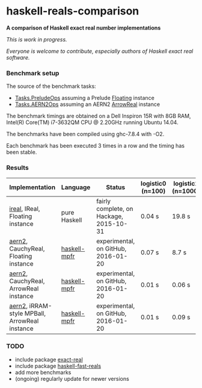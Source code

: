# haskell-reals-comparison

__A comparison of Haskell exact real number implementations__

_This is work in progress._

_Everyone is welcome to contribute, especially authors of Haskell exact real software._

### Benchmark setup

The source of the benchmark tasks:  
* [Tasks.PreludeOps](https://github.com/michalkonecny/haskell-reals-comparison/blob/master/src/Tasks/PreludeOps.hs) assuming a Prelude [Floating](https://hackage.haskell.org/package/base-4.8.1.0/docs/Prelude.html#t:Floating) instance
* [Tasks.AERN2Ops](https://github.com/michalkonecny/haskell-reals-comparison/blob/master/src/Tasks/AERN2Ops.hs) assuming an AERN2 [ArrowReal](https://github.com/michalkonecny/aern2/blob/master/aern2-num/src/AERN2/Num/Operations.hs) instance

The benchmark timings are obtained on a Dell Inspiron 15R with 8GB RAM,
Intel(R) Core(TM) i7-3632QM CPU @ 2.20GHz running Ubuntu 14.04.

The benchmarks have been compiled using ghc-7.8.4 with -O2.

Each benchmark has been executed 3 times in a row and the timing has been stable.

### Results

| Implementation | Language | Status | logistic0 (n=100) | logistic1 (n=1000)  | logistic2 (n=10000)  |
| -------------- | ------ | ------------ | ---- | --------- | --------- |
| [ireal](https://hackage.haskell.org/package/ireal), IReal, Floating instance | pure Haskell | fairly complete, on Hackage, 2015-10-31 | 0.04 s | 19.8 s | > 10 min |
| [aern2](https://github.com/michalkonecny/aern2), CauchyReal, Floating instance | [haskell-mpfr](https://github.com/comius/haskell-mpfr) | experimental, on GitHub, 2016-01-20 | 0.07 s | 8.7 s | > 10 min |
| [aern2](https://github.com/michalkonecny/aern2), CauchyReal, ArrowReal instance | [haskell-mpfr](https://github.com/comius/haskell-mpfr) | experimental, on GitHub, 2016-01-20 | 0.01 s | 0.06 s | 3.2 s |
| [aern2](https://github.com/michalkonecny/aern2), iRRAM-style MPBall, ArrowReal instance | [haskell-mpfr](https://github.com/comius/haskell-mpfr) | experimental, on GitHub, 2016-01-20 | 0.01 s | 0.09 s | 5.0 s |

### TODO
* include package [exact-real](https://hackage.haskell.org/package/exact-real)
* include package [haskell-fast-reals](https://github.com/comius/haskell-fast-reals)
* add more benchmarks
* (ongoing) regularly update for newer versions
